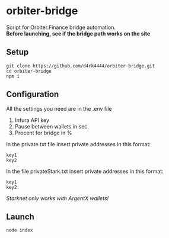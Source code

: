 # orbiter-bridge
Script for Orbiter.Finance bridge automation.   
**Before launching, see if the bridge path works on the site**

## Setup    
``` 
git clone https://github.com/d4rk4444/orbiter-bridge.git
cd orbiter-bridge
npm i
``` 

## Configuration       
All the settings you need are in the .env file      

1. Infura API key   
2. Pause between wallets in sec.    
3. Procent for bridge in %    

In the private.txt file insert private addresses in this format:     
```
key1
key2
```

In the file privateStark.txt insert private addresses in this format:      
```
key1
key2
```

*Starknet only works with ArgentX wallets!*     

## Launch
```
node index
```